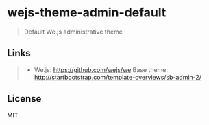 # wejs-theme-admin-default

> Default We.js administrative theme

## Links

> * We.js: https://github.com/wejs/we
> Base theme: http://startbootstrap.com/template-overviews/sb-admin-2/

## License

MIT

